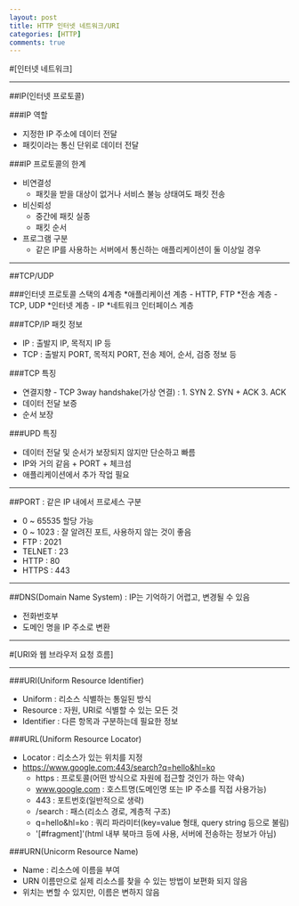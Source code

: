 ```yaml
---
layout: post
title: HTTP 인터넷 네트워크/URI
categories: [HTTP]
comments: true
---
```


#[인터넷 네트워크]

--------

##IP(인터넷 프로토콜)

###IP 역할
- 지정한 IP 주소에 데이터 전달
- 패킷이라는 통신 단위로 데이터 전달


###IP 프로토콜의 한계
- 비연결성
   * 패킷을 받을 대상이 없거나 서비스 불능 상태여도 패킷 전송
- 비신뢰성
   * 중간에 패킷 실종
   * 패킷 순서 
- 프로그램 구분
   * 같은 IP를 사용하는 서버에서 통신하는 애플리케이션이 둘 이상일 경우
    
--------

##TCP/UDP

###인터넷 프로토콜 스택의 4계층
   *애플리케이션 계층 - HTTP, FTP
   *전송 계층 - TCP, UDP
   *인터넷 계층 - IP
   *네트워크 인터페이스 계층


###TCP/IP 패킷 정보
- IP : 출발지 IP, 목적지 IP 등
- TCP : 출발지 PORT, 목적지 PORT, 전송 제어, 순서, 검증 정보 등


###TCP 특징
- 연결지향 - TCP 3way handshake(가상 연결) : 1. SYN 2. SYN + ACK 3. ACK
- 데이터 전달 보증
- 순서 보장


###UPD 특징
- 데이터 전달 및 순서가 보장되지 않지만 단순하고 빠름
- IP와 거의 같음 + PORT + 체크섬
- 애플리케이션에서 추가 작업 필요


--------


##PORT : 같은 IP 내에서 프로세스 구분
- 0 ~ 65535 할당 가능
- 0 ~ 1023 : 잘 알려진 포트, 사용하지 않는 것이 좋음
- FTP : 2021
- TELNET : 23
- HTTP : 80
- HTTPS : 443


--------

##DNS(Domain Name System) : IP는 기억하기 어렵고, 변경될 수 있음
- 전화번호부
- 도메인 명을 IP 주소로 변환

--------

#[URI와 웹 브라우저 요청 흐름]

--------

###URI(Uniform Resource Identifier)
- Uniform : 리소스 식별하는 통일된 방식
- Resource : 자원, URI로 식별할 수 있는 모든 것
- Identifier : 다른 항목과 구분하는데 필요한 정보

###URL(Uniform Resource Locator)
- Locator : 리소스가 있는 위치를 지정
- https://www.google.com:443/search?q=hello&hl=ko
   * https : 프로토콜(어떤 방식으로 자원에 접근할 것인가 하는 약속)
   * www.google.com : 호스트명(도메인명 또는 IP 주소를 직접 사용가능)
   * 443 : 포트번호(일반적으로 생략)
   * /search : 패스(리소스 경로, 계층적 구조)
   * q=hello&hl=ko : 쿼리 파라미터(key=value 형태, query string 등으로 불림)
   * '[#fragment]'(html 내부 북마크 등에 사용, 서버에 전송하는 정보가 아님)


###URN(Unicorm Resource Name)
- Name : 리소스에 이름을 부여
- URN 이름만으로 실제 리소스를 찾을 수 있는 방법이 보편화 되지 않음
- 위치는 변할 수 있지만, 이름은 변하지 않음


